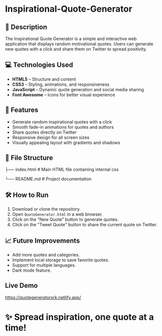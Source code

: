 # Inspirational-Quote-Generator

## 📖 Description
The Inspirational Quote Generator is a simple and interactive web application that displays random motivational quotes. Users can generate new quotes with a click and share them on Twitter to spread positivity.

## 💻 Technologies Used
- **HTML5** – Structure and content
- **CSS3** – Styling, animations, and responsiveness
- **JavaScript** – Dynamic quote generation and social media sharing
- **Font Awesome** – Icons for better visual experience

## 🚀 Features
- Generate random inspirational quotes with a click
- Smooth fade-in animations for quotes and authors
- Share quotes directly on Twitter
- Responsive design for all screen sizes
- Visually appealing layout with gradients and shadows

## 📂 File Structure
├── index.html # Main HTML file containing internal css

└── README.md # Project documentation


## 🛠 How to Run
1. Download or clone the repository.
2. Open `QuoteGenerator.html` in a web browser.
3. Click on the "New Quote" button to generate quotes.
4. Click on the "Tweet Quote" button to share the current quote on Twitter.

## 📈 Future Improvements
- Add more quotes and categories.
- Implement local storage to save favorite quotes.
- Support for multiple languages.
- Dark mode feature.

## Live Demo
https://quotegeneratorsrk.netlify.app/


# ✨ Spread inspiration, one quote at a time!
